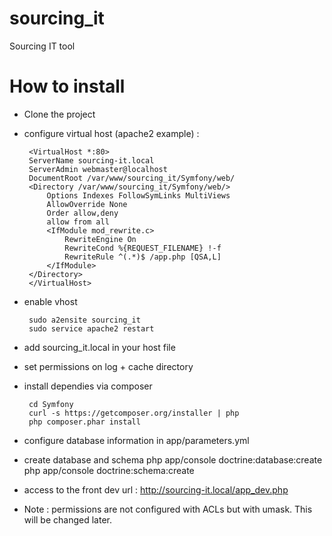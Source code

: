 sourcing_it
===========

Sourcing IT tool

How to install
==============

 * Clone the project
 
 * configure virtual host (apache2 example) : 
 
        <VirtualHost *:80>
        ServerName sourcing-it.local
        ServerAdmin webmaster@localhost
        DocumentRoot /var/www/sourcing_it/Symfony/web/
        <Directory /var/www/sourcing_it/Symfony/web/>
            Options Indexes FollowSymLinks MultiViews
            AllowOverride None
            Order allow,deny
            allow from all
            <IfModule mod_rewrite.c>
                RewriteEngine On
                RewriteCond %{REQUEST_FILENAME} !-f
                RewriteRule ^(.*)$ /app.php [QSA,L]
            </IfModule>
        </Directory>
        </VirtualHost>


 * enable vhost
 
        sudo a2ensite sourcing_it
        sudo service apache2 restart
 
 * add sourcing_it.local in your host file
  
 * set permissions on log + cache directory 
 
 * install dependies via composer

        cd Symfony
        curl -s https://getcomposer.org/installer | php
        php composer.phar install
  
 * configure database information in app/parameters.yml
  
 * create database and schema
        php app/console doctrine:database:create
        php app/console doctrine:schema:create
  
 * access to the front dev url : http://sourcing-it.local/app_dev.php

 * Note : permissions are not configured with ACLs but with umask. This will be changed later.

